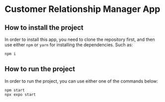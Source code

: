 # Customer Relationship Manager App

## How to install the project
In order to install this app, you need to clone the repository first, and then use either `npm` or `yarn` for installing the dependencies. Such as:

```
npm i 
```

## How to run the project 
In order to run the project, you can use either one of the commands below:

```
npm start
npx expo start
``` 